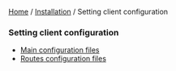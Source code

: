 [Home](../../README.md) / [Installation](../mainConfiguration.md) / Setting client configuration

### Setting client configuration

- [Main configuration files](client/mainConfigurationFiles.md)
- [Routes configuration files](client/routesConfigurationFiles.md)